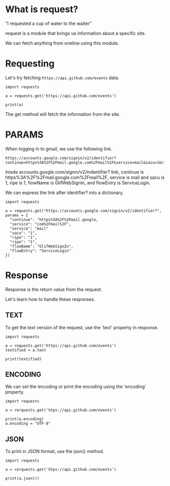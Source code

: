 # What is request?

"I requested a cup of water to the waiter"

request is a module that brings us information about a specific site.

We can fetch anything from oneline using this module.

# Requesting

Let's try fetching `https://api.github.com/events` data.

```
import requests

a = requests.get('https://api.github.com/events')

print(a)
```

The get method will fetch the information from the site.

# PARAMS

When logging in to gmail, we use the following link.

```
https://accounts.google.com/signin/v2/identifier?continue=https%3A%2F%2Fmail.google.com%2Fmail%2F&service=mail&sacu=1&rip=1&flowName=GlifWebSignIn&flowEntry=ServiceLogin
```

Inisde accounts.google.com/signin/v2/indentifier? link, continue is https%3A%2F%2Fmail.google.com%2Fmail%2F, service is mail and sacu is 1, ripe is 1, flowName is GlifWebSignIn, and flowEntry is ServiceLogin.

We can express the link after identifier? into a dictionary.

```
import requests

a = requests.get("https://accounts.google.com/signin/v2/identifier?", params = {
  "continue": "https%3A%2F%2Fmail.google,
  "service": "com%2Fmail%2F",
  "service": "mail"
  "sacu": "1",
  "ripe": "1",
  "ripe": "1",
  "flowName": "GlifWebSignIn",
  "flowEntry": "ServiceLogin"
})
```

# Response

Response is the return value from the request.

Let's learn how to handle these responses.

## TEXT

To get the text version of the request, use the 'text' property in response.

```
import requests

a = requests.get('https://api.github.com/events')
textified = a.text

print(textified)
```

## ENCODING

We can set the encoding or print the encoding using the 'encoding' property.

```
import requests

a = rerquests.get('htps://api.github.com/events')

print(a.encoding)
a.encoding = "UTF-8"
```

## JSON

To print in JSON format, use the json() method.

```
import requests

a = rerquests.get('htps://api.github.com/events')

print(a.json())
```
